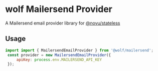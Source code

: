 # wolf Mailersend Provider

A Mailersend email provider library for [@novu/stateless](https://github.com/wolfhq/wolf)

## Usage

```javascript
import import { MailersendEmailProvider } from '@wolf/mailersend';
 const provider = new MailersendEmailProvider({
     apiKey: process.env.MAILERSEND_API_KEY
 });
```
